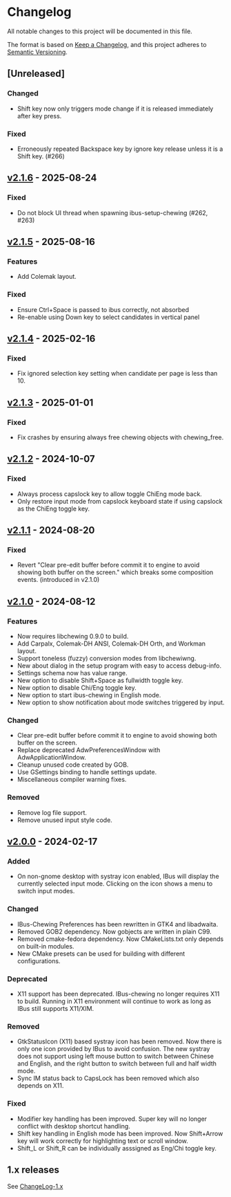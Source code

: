 # Changelog

All notable changes to this project will be documented in this file.

The format is based on [Keep a Changelog](https://keepachangelog.com/en/1.1.0/),
and this project adheres to [Semantic Versioning](https://semver.org/spec/v2.0.0.html).

## [Unreleased]

### Changed

- Shift key now only triggers mode change if it is released immediately after key press.

### Fixed

- Erroneously repeated Backspace key by ignore key release unless it is a Shift key. (#266)

## [v2.1.6] - 2025-08-24

### Fixed

- Do not block UI thread when spawning ibus-setup-chewing (#262, #263)

## [v2.1.5] - 2025-08-16

### Features

- Add Colemak layout.

### Fixed

- Ensure Ctrl+Space is passed to ibus correctly, not absorbed
- Re-enable using Down key to select candidates in vertical panel

## [v2.1.4] - 2025-02-16

### Fixed

- Fix ignored selection key setting when candidate per page is less than 10.

## [v2.1.3] - 2025-01-01

### Fixed

- Fix crashes by ensuring always free chewing objects with chewing_free.

## [v2.1.2] - 2024-10-07

### Fixed

- Always process capslock key to allow toggle ChiEng mode back.
- Only restore input mode from capslock keyboard state if using capslock as the
  ChiEng toggle key.

## [v2.1.1] - 2024-08-20

### Fixed

- Revert "Clear pre-edit buffer before commit it to engine to avoid showing
  both buffer on the screen." which breaks some composition events. (introduced
  in v2.1.0)

## [v2.1.0] - 2024-08-12

### Features

- Now requires libchewing 0.9.0 to build.
- Add Carpalx, Colemak-DH ANSI, Colemak-DH Orth, and Workman layout.
- Support toneless (fuzzy) conversion modes from libchewiwng.
- New about dialog in the setup program with easy to access debug-info.
- Settings schema now has value range.
- New option to disable Shift+Space as fullwidth toggle key.
- New option to disable Chi/Eng toggle key.
- New option to start ibus-chewing in English mode.
- New option to show notification about mode switches triggered by input.

### Changed

- Clear pre-edit buffer before commit it to engine to avoid showing both buffer
  on the screen.
- Replace deprecated AdwPreferencesWindow with AdwApplicationWindow.
- Cleanup unused code created by GOB.
- Use GSettings binding to handle settings update.
- Miscellaneous compiler warning fixes.

### Removed

- Remove log file support.
- Remove unused input style code.

## [v2.0.0] - 2024-02-17

### Added

- On non-gnome desktop with systray icon enabled, IBus will display the
  currently selected input mode. Clicking on the icon shows a menu to switch
  input modes.

### Changed

- IBus-Chewing Preferences has been rewritten in GTK4 and libadwaita.
- Removed GOB2 dependency. Now gobjects are written in plain C99.
- Removed cmake-fedora dependency. Now CMakeLists.txt only depends on built-in
  modules.
- New CMake presets can be used for building with different configurations.

### Deprecated

- X11 support has been deprecated. IBus-chewing no longer requires X11 to build.
  Running in X11 environment will continue to work as long as IBus still
  supports X11/XIM.

### Removed

- GtkStatusIcon (X11) based systray icon has been removed. Now there is only one
  icon provided by IBus to avoid confusion. The new systray does not support
  using left mouse button to switch between Chinese and English, and the right
  button to switch between full and half width mode.
- Sync IM status back to CapsLock has been removed which also depends on X11.

### Fixed

- Modifier key handling has been improved. Super key will no longer conflict
  with desktop shortcut handling.
- Shift key handling in English mode has been improved. Now Shift+Arrow key will
  work correctly for highlighting text or scroll window.
- Shift_L or Shift_R can be individually asssigned as Eng/Chi toggle key.

## 1.x releases

See [ChangeLog-1.x](./ChangeLog-1.x)

[v2.1.6]: https://github.com/chewing/ibus-chewing/compare/v2.1.5...v2.1.6
[v2.1.5]: https://github.com/chewing/ibus-chewing/compare/v2.1.4...v2.1.5
[v2.1.4]: https://github.com/chewing/ibus-chewing/compare/v2.1.3...v2.1.4
[v2.1.3]: https://github.com/chewing/ibus-chewing/compare/v2.1.2...v2.1.3
[v2.1.2]: https://github.com/chewing/ibus-chewing/compare/v2.1.1...v2.1.2
[v2.1.1]: https://github.com/chewing/ibus-chewing/compare/v2.1.0...v2.1.1
[v2.1.0]: https://github.com/chewing/ibus-chewing/compare/v2.0.0...v2.1.0
[v2.0.0]: https://github.com/chewing/ibus-chewing/compare/1.6.2...HEAD
